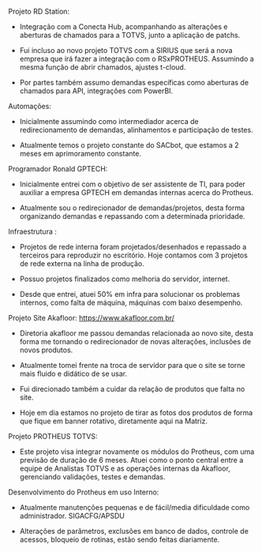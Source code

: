 

Projeto RD Station:

- Integração com a Conecta Hub, acompanhando as alterações e aberturas de chamados para a TOTVS, junto a aplicação de patchs. 

- Fui incluso ao novo projeto TOTVS com a SIRIUS que será a nova empresa que irá fazer a integração com o RSxPROTHEUS. Assumindo a mesma função de abrir chamados, ajustes t-cloud.

- Por partes também assumo demandas específicas como aberturas de chamados para API, integrações com PowerBI.


Automações: 

- Inicialmente assumindo como intermediador acerca de redirecionamento de demandas, alinhamentos e participação de testes.

- Atualmente temos o projeto constante do SACbot, que estamos a 2 meses em aprimoramento constante.


Programador Ronald GPTECH:

- Inicialmente entrei com o objetivo de ser assistente de TI, para poder auxiliar a empresa GPTECH em demandas internas acerca do Protheus.

- Atualmente sou o redirecionador de demandas/projetos, desta forma organizando demandas e repassando com a determinada prioridade.

Infraestrutura :

- Projetos de rede interna foram projetados/desenhados e repassado a terceiros para reproduzir no escritório. Hoje contamos com 3 projetos de rede externa na linha de produção.

- Possuo projetos finalizados como melhoria do servidor, internet. 

- Desde que entrei, atuei 50% em infra para solucionar os problemas internos, como falta de máquina, máquinas com baixo desempenho.


Projeto Site Akafloor:  https://www.akafloor.com.br/

- Diretoria akafloor me passou demandas relacionada ao novo site, desta forma me tornando o redirecionador de novas alterações, inclusões de novos produtos. 

- Atualmente tomei frente na troca de servidor para que o site se torne mais fluido e didático de se usar.

- Fui direcionado também a cuidar da relação de produtos que falta no site.

- Hoje em dia estamos no projeto de tirar as fotos dos produtos de forma que fique em banner rotativo, diretamente aqui na Matriz.


Projeto PROTHEUS TOTVS:

- Este projeto visa integrar novamente os módulos do Protheus, com uma previsão de duração de 6 meses. Atuei como o ponto central entre a equipe de Analistas TOTVS e as operações internas da Akafloor, gerenciando validações, testes e demandas.

Desenvolvimento do Protheus em uso Interno:

- Atualmente manutenções pequenas e de fácil/media dificuldade como administrador. SIGACFG/APSDU

- Alterações de parâmetros, exclusões em banco de dados, controle de acessos, bloqueio de rotinas, estão sendo feitas diariamente.






